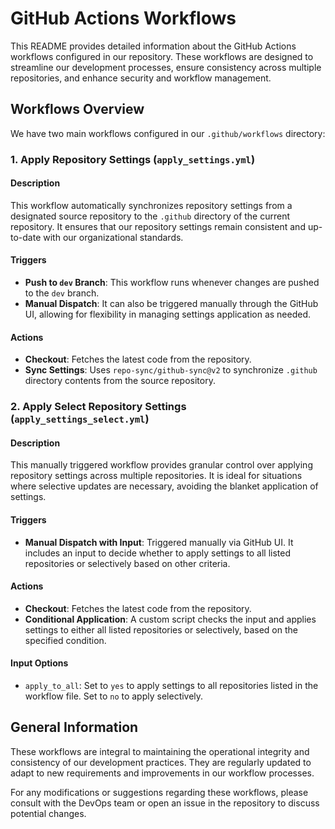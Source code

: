 # GitHub Actions Workflows

This README provides detailed information about the GitHub Actions workflows configured in our repository. These workflows are designed to streamline our development processes, ensure consistency across multiple repositories, and enhance security and workflow management.

## Workflows Overview

We have two main workflows configured in our `.github/workflows` directory:

### 1. Apply Repository Settings (`apply_settings.yml`)

#### Description
This workflow automatically synchronizes repository settings from a designated source repository to the `.github` directory of the current repository. It ensures that our repository settings remain consistent and up-to-date with our organizational standards.

#### Triggers
- **Push to `dev` Branch**: This workflow runs whenever changes are pushed to the `dev` branch.
- **Manual Dispatch**: It can also be triggered manually through the GitHub UI, allowing for flexibility in managing settings application as needed.

#### Actions
- **Checkout**: Fetches the latest code from the repository.
- **Sync Settings**: Uses `repo-sync/github-sync@v2` to synchronize `.github` directory contents from the source repository.

### 2. Apply Select Repository Settings (`apply_settings_select.yml`)

#### Description
This manually triggered workflow provides granular control over applying repository settings across multiple repositories. It is ideal for situations where selective updates are necessary, avoiding the blanket application of settings.

#### Triggers
- **Manual Dispatch with Input**: Triggered manually via GitHub UI. It includes an input to decide whether to apply settings to all listed repositories or selectively based on other criteria.

#### Actions
- **Checkout**: Fetches the latest code from the repository.
- **Conditional Application**: A custom script checks the input and applies settings to either all listed repositories or selectively, based on the specified condition.

#### Input Options
- `apply_to_all`: Set to `yes` to apply settings to all repositories listed in the workflow file. Set to `no` to apply selectively.

## General Information

These workflows are integral to maintaining the operational integrity and consistency of our development practices. They are regularly updated to adapt to new requirements and improvements in our workflow processes.

For any modifications or suggestions regarding these workflows, please consult with the DevOps team or open an issue in the repository to discuss potential changes.


